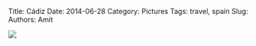 Title: Cádiz
Date: 2014-06-28
Category: Pictures
Tags: travel, spain
Slug: 
Authors: Amit

<div class="imagepost">
<img src="/images/cadiz.jpg" class="imageitem large" />
</div>
